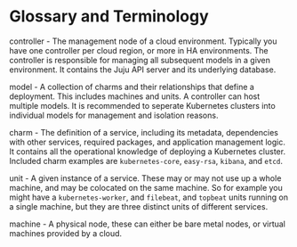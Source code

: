# Glossary and Terminology 

controller - The management node of a cloud environment. Typically you have one controller per cloud region, or more in HA environments. The controller is responsible for managing all subsequent models in a given environment. It contains the Juju API server and its underlying database. 

model - A collection of charms and their relationships that define a deployment. This includes machines and units. A controller can host multiple models. It is recommended to seperate Kubernetes clusters into individual models for management and isolation reasons.  

charm - The definition of a service, including its metadata, dependencies with other services, required packages, and application management logic. It contains all the operational knowledge of deploying a Kubernetes cluster. Included charm examples are  `kubernetes-core`, `easy-rsa`, `kibana`, and `etcd`. 

unit - A given instance of a service. These may or may not use up a whole machine, and may be colocated on the same machine. So for example you might have a `kubernetes-worker`, and `filebeat`, and `topbeat` units running on a single machine, but they are three distinct units of different services. 

machine - A physical node, these can either be bare metal nodes, or virtual machines provided by a cloud.   